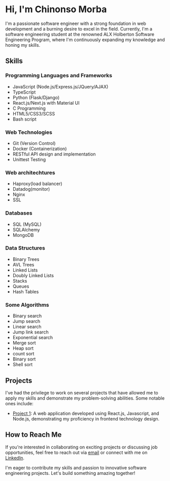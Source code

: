 # Hi, I'm Chinonso Morba

I'm a passionate software engineer with a strong foundation in web development and a burning desire to excel in the field. Currently, I'm a software engineering student at the renowned ALX Holberton Software Engineering Program, where I'm continuously expanding my knowledge and honing my skills.

## Skills

### Programming Languages and Frameworks
- JavaScript (Node.js/Express.js/JQuery/AJAX)
- TypeScript
- Python (Flask/Django)
- React.js/Next.js with Material UI
- C Programming
- HTML5/CSS3/SCSS
- Bash script

### Web Technologies
- Git (Version Control)
- Docker (Containerization)
- RESTful API design and implementation
- Unittest Testing

### Web architechtures
- Haproxy(load balancer)
- Datadog(monitor)
- Nginx
- SSL

### Databases
- SQL (MySQL)
- SQLAlchemy
- MongoDB

### Data Structures
- Binary Trees
- AVL Trees
- Linked Lists
- Doubly Linked Lists
- Stacks
- Queues
- Hash Tables

### Some Algorithms
- Binary search
- Jump search
- Linear search
- Jump link search
- Exponential search
- Merge sort
- Heap sort
- count sort
- Binary sort
- Shell sort

## Projects

I've had the privilege to work on several projects that have allowed me to apply my skills and demonstrate my problem-solving abilities. Some notable ones include:
- [Project 1](https://cadatech-portfolio.vercel.app/): A web application developed using React.js, Javascript, and Node.js, demonstrating my proficiency in frontend technology design.

## How to Reach Me

If you're interested in collaborating on exciting projects or discussing job opportunities, feel free to reach out via [email](mailto:chinonsodomnic@gmail.com) or connect with me on [LinkedIn](https://www.linkedin.com/in/chinonsomorba).

I'm eager to contribute my skills and passion to innovative software engineering projects. Let's build something amazing together!
